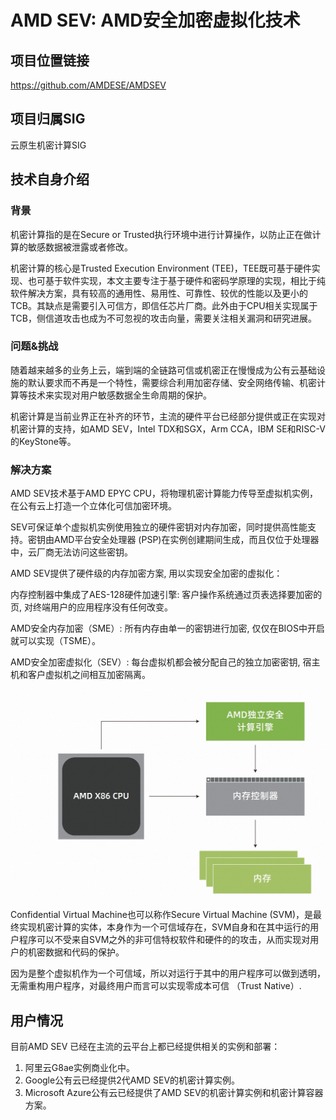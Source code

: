 # AMD SEV: AMD安全加密虚拟化技术

## 项目位置链接

https://github.com/AMDESE/AMDSEV

## 项目归属SIG

云原生机密计算SIG

## 技术自身介绍

### 背景

机密计算指的是在Secure or Trusted执行环境中进行计算操作，以防止正在做计算的敏感数据被泄露或者修改。

机密计算的核心是Trusted Execution Environment (TEE)，TEE既可基于硬件实现、也可基于软件实现，本文主要专注于基于硬件和密码学原理的实现，相比于纯软件解决方案，具有较高的通用性、易用性、可靠性、较优的性能以及更小的TCB。其缺点是需要引入可信方，即信任芯片厂商。此外由于CPU相关实现属于TCB，侧信道攻击也成为不可忽视的攻击向量，需要关注相关漏洞和研究进展。

### 问题&挑战

随着越来越多的业务上云，端到端的全链路可信或机密正在慢慢成为公有云基础设施的默认要求而不再是一个特性，需要综合利用加密存储、安全网络传输、机密计算等技术来实现对用户敏感数据全生命周期的保护。

机密计算是当前业界正在补齐的环节，主流的硬件平台已经部分提供或正在实现对机密计算的支持，如AMD SEV，Intel TDX和SGX，Arm CCA，IBM SE和RISC-V的KeyStone等。

### 解决方案

AMD SEV技术基于AMD EPYC CPU，将物理机密计算能力传导至虚拟机实例，在公有云上打造一个立体化可信加密环境。

SEV可保证单个虚拟机实例使用独立的硬件密钥对内存加密，同时提供高性能支持。密钥由AMD平台安全处理器 (PSP)在实例创建期间生成，而且仅位于处理器中，云厂商无法访问这些密钥。

AMD SEV提供了硬件级的内存加密方案, 用以实现安全加密的虚拟化：

内存控制器中集成了AES-128硬件加速引擎: 客户操作系统通过页表选择要加密的页, 对终端用户的应用程序没有任何改变。

AMD安全内存加密（SME）: 所有内存由单一的密钥进行加密, 仅仅在BIOS中开启就可以实现（TSME）。

AMD安全加密虚拟化（SEV）: 每台虚拟机都会被分配自己的独立加密密钥, 宿主机和客户虚拟机之间相互加密隔离。

![image.png](../materials/imgs/amd_sev.png)


Confidential Virtual Machine也可以称作Secure Virtual Machine (SVM)，是最终实现机密计算的实体，本身作为一个可信域存在，SVM自身和在其中运行的用户程序可以不受来自SVM之外的非可信特权软件和硬件的的攻击，从而实现对用户的机密数据和代码的保护。

因为是整个虚拟机作为一个可信域，所以对运行于其中的用户程序可以做到透明，无需重构用户程序，对最终用户而言可以实现零成本可信 （Trust Native）.


## 用户情况

目前AMD SEV 已经在主流的云平台上都已经提供相关的实例和部署：
1. 阿里云G8ae实例商业化中。
2. Google公有云已经提供2代AMD SEV的机密计算实例。
3. Microsoft Azure公有云已经提供了AMD SEV的机密计算实例和机密计算容器方案。
